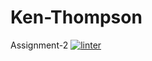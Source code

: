 # Ken-Thompson
Assignment-2
 [![linter](https://github.com/Liyajoseph/Ken-Thompson/workflows/linter/badge.svg)](https://github.com/marketplace/actions/super-linter)
